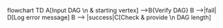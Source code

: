 flowchart TD
    A[Input DAG \n & starting vertex] -->B{Verify DAG}
    B -->|fail| D[Log error message]
    B --> |success|C[Check & provide \n DAG length]
  